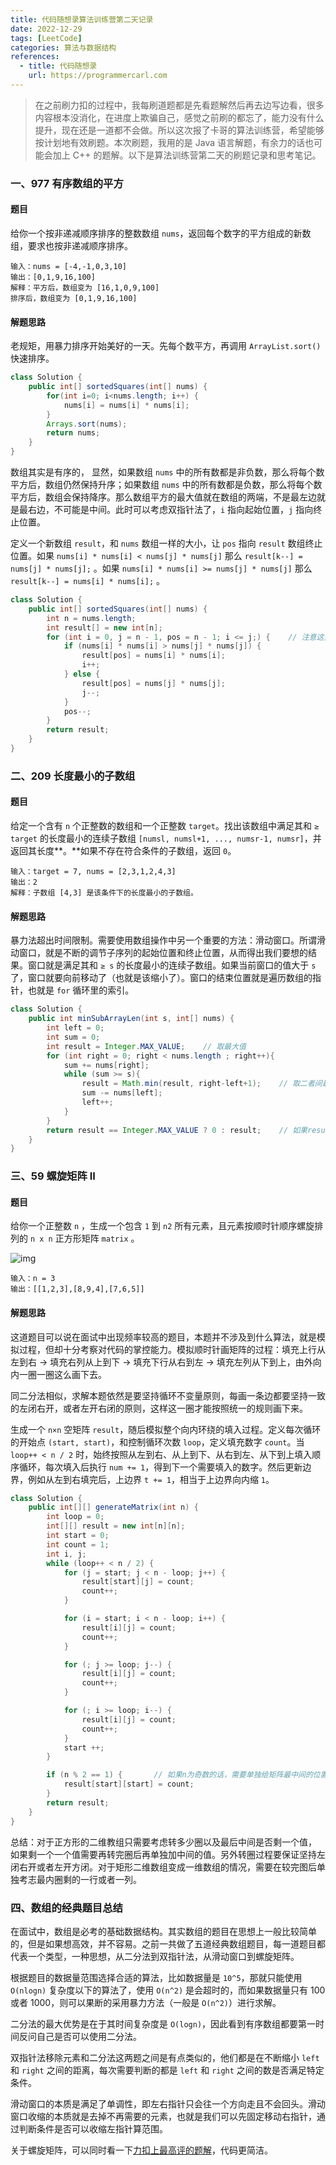 ```yaml
---
title: 代码随想录算法训练营第二天记录
date: 2022-12-29
tags: [LeetCode]
categories: 算法与数据结构
references:
  - title: 代码随想录
    url: https://programmercarl.com
---
```


> 在之前刷力扣的过程中，我每刷道题都是先看题解然后再去边写边看，很多内容根本没消化，在进度上欺骗自己，感觉之前刷的都忘了，能力没有什么提升，现在还是一道都不会做。所以这次报了卡哥的算法训练营，希望能够按计划地有效刷题。本次刷题，我用的是 Java 语言解题，有余力的话也可能会加上 C++ 的题解。以下是算法训练营第二天的刷题记录和思考笔记。

<!--more-->

### 一、977 有序数组的平方

#### 题目

给你一个按非递减顺序排序的整数数组 `nums`，返回每个数字的平方组成的新数组，要求也按非递减顺序排序。

```
输入：nums = [-4,-1,0,3,10]
输出：[0,1,9,16,100]
解释：平方后，数组变为 [16,1,0,9,100]
排序后，数组变为 [0,1,9,16,100]
```

#### 解题思路

老规矩，用暴力排序开始美好的一天。先每个数平方，再调用 `ArrayList.sort()` 快速排序。

```java
class Solution {
    public int[] sortedSquares(int[] nums) {
        for(int i=0; i<nums.length; i++) {
            nums[i] = nums[i] * nums[i];
        }
        Arrays.sort(nums);
        return nums;
    }
}
```

数组其实是有序的， 显然，如果数组 `nums` 中的所有数都是非负数，那么将每个数平方后，数组仍然保持升序；如果数组 `nums` 中的所有数都是负数，那么将每个数平方后，数组会保持降序。那么数组平方的最大值就在数组的两端，不是最左边就是最右边，不可能是中间。此时可以考虑双指针法了，`i` 指向起始位置，`j` 指向终止位置。

定义一个新数组 `result`，和 `nums` 数组一样的大小，让 `pos` 指向 `result` 数组终止位置。如果 `nums[i] * nums[i] < nums[j] * nums[j]`  那么 `result[k--] = nums[j] * nums[j];` 。如果 `nums[i] * nums[i] >= nums[j] * nums[j]` 那么 `result[k--] = nums[i] * nums[i];` 。

```java
class Solution {
    public int[] sortedSquares(int[] nums) {
        int n = nums.length;
        int result[] = new int[n];
        for (int i = 0, j = n - 1, pos = n - 1; i <= j;) {    // 注意这里要i <= j，因为最后要处理两个元素
            if (nums[i] * nums[i] > nums[j] * nums[j]) {
                result[pos] = nums[i] * nums[i];
                i++;
            } else {
                result[pos] = nums[j] * nums[j];
                j--;
            }
            pos--;
        }
        return result;
    }
}
```

### 二、209 长度最小的子数组

#### 题目

给定一个含有 `n` 个正整数的数组和一个正整数 `target`。找出该数组中满足其和 `≥ target` 的长度最小的连续子数组 `[numsl, numsl+1, ..., numsr-1, numsr]`，并返回其长度**。**如果不存在符合条件的子数组，返回 `0`。

```
输入：target = 7, nums = [2,3,1,2,4,3]
输出：2
解释：子数组 [4,3] 是该条件下的长度最小的子数组。
```

#### 解题思路

暴力法超出时间限制。需要使用数组操作中另一个重要的方法：滑动窗口。所谓滑动窗口，就是不断的调节子序列的起始位置和终止位置，从而得出我们要想的结果。窗口就是满足其和 `≥ s` 的长度最小的连续子数组。如果当前窗口的值大于 `s` 了，窗口就要向前移动了（也就是该缩小了）。窗口的结束位置就是遍历数组的指针，也就是 `for` 循环里的索引。

```java
class Solution {
    public int minSubArrayLen(int s, int[] nums) {
        int left = 0;
        int sum = 0;
        int result = Integer.MAX_VALUE;    // 取最大值
        for (int right = 0; right < nums.length ; right++){
            sum += nums[right];
            while (sum >= s){
                result = Math.min(result, right-left+1);    // 取二者间最小值
                sum -= nums[left];
                left++;
            }
        }
        return result == Integer.MAX_VALUE ? 0 : result;    // 如果result没有被赋值的话，就返回0，说明没有符合条件的子序列
    }
}
```

### 三、59 螺旋矩阵 II

#### 题目

给你一个正整数 `n` ，生成一个包含 `1` 到 `n2` 所有元素，且元素按顺时针顺序螺旋排列的 `n x n` 正方形矩阵 `matrix` 。

![img](https://assets.leetcode.com/uploads/2020/11/13/spiraln.jpg)

```
输入：n = 3
输出：[[1,2,3],[8,9,4],[7,6,5]]
```

#### 解题思路

这道题目可以说在面试中出现频率较高的题目，本题并不涉及到什么算法，就是模拟过程，但却十分考察对代码的掌控能力。模拟顺时针画矩阵的过程：填充上行从左到右 -> 填充右列从上到下 -> 填充下行从右到左 -> 填充左列从下到上，由外向内一圈一圈这么画下去。

同二分法相似，求解本题依然是要坚持循环不变量原则，每画一条边都要坚持一致的左闭右开，或者左开右闭的原则，这样这一圈才能按照统一的规则画下来。

生成一个 `n×n` 空矩阵 `result`，随后模拟整个向内环绕的填入过程。定义每次循环的开始点 `(start, start)`，和控制循环次数 `loop`，定义填充数字 `count`。当 `loop++ < n / 2` 时，始终按照从左到右、从上到下、从右到左、从下到上填入顺序循环，每次填入后执行 `num += 1`，得到下一个需要填入的数字。然后更新边界，例如从左到右填完后，上边界 `t += 1`，相当于上边界向内缩 `1`。

```java
class Solution {
    public int[][] generateMatrix(int n) {
        int loop = 0;
        int[][] result = new int[n][n];
        int start = 0;
        int count = 1;
        int i, j;
        while (loop++ < n / 2) {
            for (j = start; j < n - loop; j++) {
                result[start][j] = count;
                count++;
            }

            for (i = start; i < n - loop; i++) {
                result[i][j] = count;
                count++;
            }

            for (; j >= loop; j--) {
                result[i][j] = count;
                count++;
            }

            for (; i >= loop; i--) {
                result[i][j] = count;
                count++;
            }
            start ++;
        }

        if (n % 2 == 1) {      	// 如果n为奇数的话，需要单独给矩阵最中间的位置赋值
            result[start][start] = count;
        }
        return result;
    }
}
```

总结：对于正方形的二维教组只需要考虑转多少圈以及最后中间是否剩一个值， 如果剩一个一个值需要再转完圈后再单独加中间的值。另外转圈过程要保证坚持左闭右开或者左开方闭。对于矩形二维数组变成一维数组的情况，需要在较完图后单独考志最内圈剩的一行或者一列。

### 四、数组的经典题目总结

在面试中，数组是必考的基础数据结构。其实数组的题目在思想上一般比较简单的，但是如果想高效，并不容易。之前一共做了五道经典数组题目，每一道题目都代表一个类型，一种思想，从二分法到双指针法，从滑动窗口到螺旋矩阵。

根据题目的数据量范围选择合适的算法，比如数据量是 `10^5`，那就只能使用 `O(nlogn)` 复杂度以下的算法了，使用 `O(n^2)` 是会超时的，而如果数据量只有 100 或者 1000，则可以果断的采用暴力方法（一般是 `O(n^2)`）进行求解。

二分法的最大优势是在于其时间复杂度是 `O(logn)`，因此看到有序数组都要第一时间反问自己是否可以使用二分法。

双指针法移除元素和二分法这两题之间是有点类似的，他们都是在不断缩小 `left` 和 `right` 之间的距离，每次需要判断的都是 `left` 和 `right` 之间的数是否满足特定条件。

滑动窗口的本质是满足了单调性，即左右指针只会往一个方向走且不会回头。滑动窗口收缩的本质就是去掉不再需要的元素，也就是我们可以先固定移动右指针，通过判断条件是否可以收缩左指针算范围。

关于螺旋矩阵，可以同时看一下[力扣上最高评的题解](https://leetcode.cn/problems/spiral-matrix-ii/solution/spiral-matrix-ii-mo-ni-fa-she-ding-bian-jie-qing-x/)，代码更简洁。

